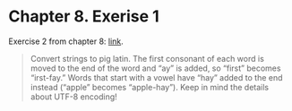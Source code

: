 # Chapter 8. Exerise 1

Exercise 2 from chapter 8: [link](https://doc.rust-lang.org/book/ch08-03-hash-maps.html#summary).

> Convert strings to pig latin. The first consonant of each word is moved to the end of the word and “ay” is added, so “first” becomes “irst-fay.” Words that start with a vowel have “hay” added to the end instead (“apple” becomes “apple-hay”). Keep in mind the details about UTF-8 encoding!
